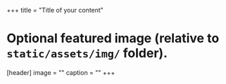 +++
title = "Title of your content"

# Optional featured image (relative to `static/assets/img/` folder).
[header]
image = ""
caption = ""
+++